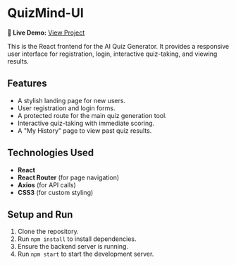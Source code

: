 # QuizMind-UI


**🔴 Live Demo:** [View Project](https://ai-quiz-frontend-six.vercel.app/)

This is the React frontend for the AI Quiz Generator. It provides a responsive user interface for registration, login, interactive quiz-taking, and viewing results.

## Features

- A stylish landing page for new users.
- User registration and login forms.
- A protected route for the main quiz generation tool.
- Interactive quiz-taking with immediate scoring.
- A "My History" page to view past quiz results.

## Technologies Used

- **React**
- **React Router** (for page navigation)
- **Axios** (for API calls)
- **CSS3** (for custom styling)

## Setup and Run

1.  Clone the repository.
2.  Run `npm install` to install dependencies.
3.  Ensure the backend server is running.
4.  Run `npm start` to start the development server.
